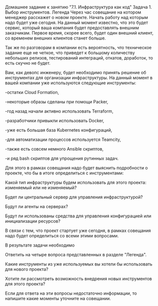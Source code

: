 Домашнее задание к занятию "7.1. Инфраструктура как код"
Задача 1. Выбор инструментов.
Легенда
Через час совещание на котором менеджер расскажет о новом проекте. Начать работу над которым надо будет уже сегодня. На данный момент известно, что это будет сервис, который ваша компания будет предоставлять внешним заказчикам. Первое время, скорее всего, будет один внешний клиент, со временем внешних клиентов станет больше.

Так же по разговорам в компании есть вероятность, что техническое задание еще не четкое, что приведет к большому количеству небольших релизов, тестирований интеграций, откатов, доработок, то есть скучно не будет.

Вам, как девопс инженеру, будет необходимо принять решение об инструментах для организации инфраструктуры. На данный момент в вашей компании уже используются следующие инструменты:

-остатки Сloud Formation,

-некоторые образы сделаны при помощи Packer,

-год назад начали активно использовать Terraform,

-разработчики привыкли использовать Docker,

-уже есть большая база Kubernetes конфигураций,

-для автоматизации процессов используется Teamcity,

-также есть совсем немного Ansible скриптов,

-и ряд bash скриптов для упрощения рутинных задач.

Для этого в рамках совещания надо будет выяснить подробности о проекте, что бы в итоге определиться с инструментами:

Какой тип инфраструктуры будем использовать для этого проекта: изменяемый или не изменяемый?

Будет ли центральный сервер для управления инфраструктурой?

Будут ли агенты на серверах?

Будут ли использованы средства для управления конфигурацией или инициализации ресурсов?

В связи с тем, что проект стартует уже сегодня, в рамках совещания надо будет определиться со всеми этими вопросами.

В результате задачи необходимо

Ответить на четыре вопроса представленных в разделе "Легенда".

Какие инструменты из уже используемых вы хотели бы использовать для нового проекта?

Хотите ли рассмотреть возможность внедрения новых инструментов для этого проекта?

Если для ответа на эти вопросы недостаточно информации, то напишите какие моменты уточните на совещании.